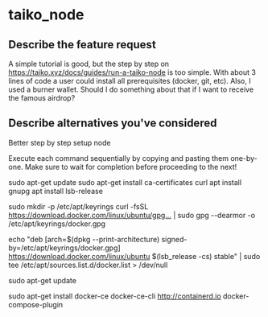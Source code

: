 # taiko_node

## Describe the feature request
A simple tutorial is good, but the step by step on https://taiko.xyz/docs/guides/run-a-taiko-node is too simple. With about 3 lines of code a user could install all prerequisites (docker, git, etc).
Also, I used a burner wallet. Should I do something about that if I want to receive the famous airdrop?

## Describe alternatives you've considered

Better step by step setup node

Execute each command sequentially by copying and pasting them one-by-one. Make sure to wait for completion before proceeding to the next!

sudo apt-get update sudo apt-get install ca-certificates curl apt install gnupg apt install lsb-release

sudo mkdir -p /etc/apt/keyrings curl -fsSL https://download.docker.com/linux/ubuntu/gpg… | sudo gpg --dearmor -o /etc/apt/keyrings/docker.gpg

echo "deb [arch=$(dpkg --print-architecture) signed-by=/etc/apt/keyrings/docker.gpg] https://download.docker.com/linux/ubuntu $(lsb_release -cs) stable" | sudo tee /etc/apt/sources.list.d/docker.list > /dev/null

sudo apt-get update

sudo apt-get install docker-ce docker-ce-cli http://containerd.io docker-compose-plugin
